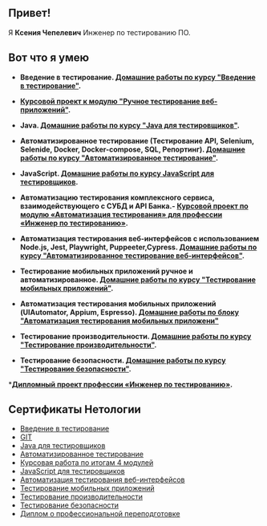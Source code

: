 ## Привет! 
Я **Ксения Чепелевич** Инженер по тестированию ПО.

## Вот что я умею
* __Введение в тестирование. [Домашние работы по курсу "Введение в тестирование"](https://github.com/KseniyaChepelevich/Chepelevich-Kseniya/blob/main/Homework_for_the_course_Introduction_to_Testing.md).__ 

  
* __[Курсовой проект к модулю "Ручное тестирование веб-приложений"](https://docs.google.com/document/d/1pOtzILhWQmmu8U28rY-2aazheYXkDWrpZtsamq9uwgk/edit?usp=sharing).__
* __Java. [Домашние работы по курсу "Java для тестировщиков"](https://github.com/KseniyaChepelevich/Chepelevich-Kseniya/blob/main/Java_Tester_Homework.md).__
  
* __Автоматизированное тестирование (Тестирование API, Selenium, Selenide, Docker, Docker-compose, SQL, Репортинг). [Домашние работы по курсу "Автоматизированное тестирование"](https://github.com/KseniyaChepelevich/Chepelevich-Kseniya/blob/main/Homework_for_the_course_Automated_Testing.md).__

 
* __JavaScript. [Домашние работы по курсу JavaScript для тестировщиков](https://github.com/KseniyaChepelevich/bjs-2-homeworks.git).__

* __Автоматизацию тестирования комплексного сервиса, взаимодействующего с СУБД и API Банка.- [Курсовой проект по модулю «Автоматизация тестирования» для профессии «Инженер по тестированию»](https://github.com/KseniyaChepelevich/course_project.git).__


* __Автоматизация тестирования веб-интерфейсов с использованием Node.js, Jest, Playwright, Puppeeter,Cypress. [Домашние работы по курсу "Автоматизированное тестирование веб-интерфейсов"](https://github.com/KseniyaChepelevich/Chepelevich-Kseniya/blob/main/Homework%20for%20the%20course%20Automated%20Testing_of_Web_Interfaces.md).__

 
* __Тестирование мобильных приложений ручное и автоматизированное. [Домашние работы по курсу "Тестирование мобильных приложений"](https://github.com/KseniyaChepelevich/Chepelevich-Kseniya/blob/main/Homework_for_the_mobile_app_testing_course.md).__

 
* __Автоматизация тестирования мобильных приложений (UIAutomator, Appium, Espresso). [Домашние работы по блоку "Автоматизация тестирования мобильных приложени"](https://github.com/KseniyaChepelevich/Chepelevich-Kseniya/blob/main/Homework_on_the_bloc_Automation_of_testing_of_mobile_applications.md)__ 

  
* __Тестирование производительности. [Домашние работы по курсу "Тестирование производительности"](https://github.com/KseniyaChepelevich/Chepelevich-Kseniya/blob/main/Homework_for_the_Performance_Testing_course.md).__ 

 
* __Тестирование безопасности. [Домашние работы по курсу "Тестирование безопасности"](https://github.com/KseniyaChepelevich/Chepelevich-Kseniya/blob/main/Homework_for_Security_Testing.md).__ 

*__[Дипломный проект профессии «Инженер по тестированию»](https://github.com/KseniyaChepelevich/diplom/tree/testing).__
 


## Сертификаты Нетологии

* [Введение в тестирование](https://github.com/KseniyaChepelevich/Chepelevich-Kseniya/blob/main/introduction_to_testing.pdf)
* [GIT](https://github.com/KseniyaChepelevich/Chepelevich-Kseniya/blob/main/git.pdf)
* [Java для тестировщиков](https://github.com/KseniyaChepelevich/Chepelevich-Kseniya/blob/main/java_for_testers.pdf)
* [Автоматизированное тестирование](https://github.com/KseniyaChepelevich/Chepelevich-Kseniya/blob/main/automated_testing.pdf)
* [Курсовая работа по итогам 4 модулей](https://github.com/KseniyaChepelevich/Chepelevich-Kseniya/blob/main/course_work.pdf)
* [JavaScript для тестировщиков](https://github.com/KseniyaChepelevich/Chepelevich-Kseniya/blob/main/javascript_for_testers.pdf)
* [Автоматизация тестирования веб-интерфейсов](https://github.com/KseniyaChepelevich/Chepelevich-Kseniya/blob/main/web_interface_testing_automation.pdf)
* [Тестирование мобильных приложений](https://github.com/KseniyaChepelevich/Chepelevich-Kseniya/blob/main/mobile_app_testing.pdf)
* [Тестирование производительности](https://github.com/KseniyaChepelevich/Chepelevich-Kseniya/blob/main/performance_testing.pdf)
* [Тестирование безопасности](https://github.com/KseniyaChepelevich/Chepelevich-Kseniya/blob/main/security_testing.pdf)
* [Диплом о профессиональной переподготовке](https://github.com/KseniyaChepelevich/KseniyaChepelevich/blob/main/Diploma.pdf)
